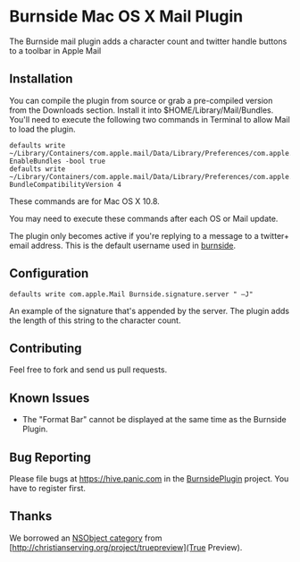 Burnside Mac OS X Mail Plugin
=============================

The Burnside mail plugin adds a character count and twitter handle buttons to a toolbar in Apple Mail

Installation
------------

You can compile the plugin from source or grab a pre-compiled version from the Downloads section. Install it into $HOME/Library/Mail/Bundles. You'll need to execute the following two commands in Terminal to allow Mail to load the plugin.

	defaults write ~/Library/Containers/com.apple.mail/Data/Library/Preferences/com.apple.mail.plist EnableBundles -bool true
	defaults write ~/Library/Containers/com.apple.mail/Data/Library/Preferences/com.apple.mail.plist BundleCompatibilityVersion 4

These commands are for Mac OS X 10.8.

You may need to execute these commands after each OS or Mail update.

The plugin only becomes active if you're replying to a message to a twitter+ email address. This is the default username used in [burnside](https://github.com/panicinc/burnside).

Configuration
-------------

	defaults write com.apple.Mail Burnside.signature.server " —J"

An example of the signature that's appended by the server. The plugin adds the length of this string to the character count.	

Contributing
------------

Feel free to fork and send us pull requests.

Known Issues
------------

- The "Format Bar" cannot be displayed at the same time as the Burnside Plugin.

Bug Reporting
-------------

Please file bugs at https://hive.panic.com in the [BurnsidePlugin](https://hive.panic.com/projects/burnside-plugin) project. You have to register first.

Thanks
------
We borrowed an [NSObject category](http://christianserving.org/websvn/filedetails.php?repname=TruePreview&path=%2Ftrunk%2FSource%2FTruePreview.m) from [http://christianserving.org/project/truepreview](True Preview).